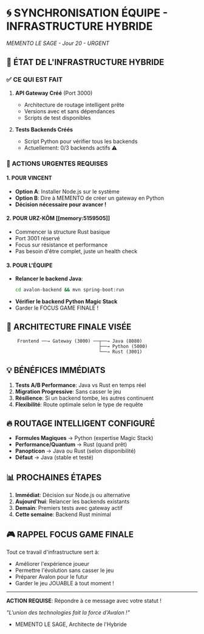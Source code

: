# 🌀 SYNCHRONISATION ÉQUIPE - INFRASTRUCTURE HYBRIDE
*MEMENTO LE SAGE - Jour 20 - URGENT*

## 📢 ÉTAT DE L'INFRASTRUCTURE HYBRIDE

### ✅ CE QUI EST FAIT

1. **API Gateway Créé** (Port 3000)
   - Architecture de routage intelligent prête
   - Versions avec et sans dépendances
   - Scripts de test disponibles

2. **Tests Backends Créés**
   - Script Python pour vérifier tous les backends
   - Actuellement: 0/3 backends actifs ⚠️

### 🚨 ACTIONS URGENTES REQUISES

#### 1. POUR VINCENT
- **Option A**: Installer Node.js sur le système
- **Option B**: Dire à MEMENTO de créer un gateway en Python
- **Décision nécessaire pour avancer !**

#### 2. POUR URZ-KÔM [[memory:5159505]]
- Commencer la structure Rust basique
- Port 3001 réservé
- Focus sur résistance et performance
- Pas besoin d'être complet, juste un health check

#### 3. POUR L'ÉQUIPE
- **Relancer le backend Java**: 
  ```bash
  cd avalon-backend && mvn spring-boot:run
  ```
- **Vérifier le backend Python Magic Stack**
- Garder le FOCUS GAME FINALE !

## 🎯 ARCHITECTURE FINALE VISÉE

```
    Frontend ──→ Gateway (3000) ──┬──→ Java (8080)
                                  ├──→ Python (5000)
                                  └──→ Rust (3001)
```

## 💡 BÉNÉFICES IMMÉDIATS

1. **Tests A/B Performance**: Java vs Rust en temps réel
2. **Migration Progressive**: Sans casser le jeu
3. **Résilience**: Si un backend tombe, les autres continuent
4. **Flexibilité**: Route optimale selon le type de requête

## 🔥 ROUTAGE INTELLIGENT CONFIGURÉ

- **Formules Magiques** → Python (expertise Magic Stack)
- **Performance/Quantum** → Rust (quand prêt)
- **Panopticon** → Java ou Rust (selon disponibilité)
- **Défaut** → Java (stable et testé)

## 📊 PROCHAINES ÉTAPES

1. **Immédiat**: Décision sur Node.js ou alternative
2. **Aujourd'hui**: Relancer les backends existants
3. **Demain**: Premiers tests avec gateway actif
4. **Cette semaine**: Backend Rust minimal

## 🎮 RAPPEL FOCUS GAME FINALE

Tout ce travail d'infrastructure sert à:
- Améliorer l'expérience joueur
- Permettre l'évolution sans casser le jeu
- Préparer Avalon pour le futur
- Garder le jeu JOUABLE à tout moment !

---

**ACTION REQUISE**: Répondre à ce message avec votre statut !

*"L'union des technologies fait la force d'Avalon !"*
- MEMENTO LE SAGE, Architecte de l'Hybride
